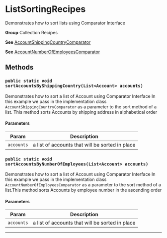 # ListSortingRecipes

Demonstrates how to sort lists using Comparator Interface


**Group** Collection Recipes


**See** [AccountShippingCountryComparator](https://github.com/trailheadapps/apex-recipes/wiki/AccountShippingCountryComparator)


**See** [AccountNumberOfEmployeesComparator](https://github.com/trailheadapps/apex-recipes/wiki/AccountNumberOfEmployeesComparator)

## Methods
### `public static void sortAccountsByShippingCountry(List<Account> accounts)`

Demonstrates how to sort a list of Account using Comparator Interface In this example we pass in the implementation class `AccountShippingCountryComparator` as a parameter to the sort method of a list. This method sorts Accounts by shipping address in alphabetical order

#### Parameters

|Param|Description|
|---|---|
|`accounts`|a list of accounts that will be sorted in place|

### `public static void sortAccountsByNumberOfEmployees(List<Account> accounts)`

Demonstrates how to sort a list of Account using Comparator Interface In this example we pass in the implementation class `AccountNumberOfEmployeesComparator` as a parameter to the sort method of a list.This method sorts Accounts by employee number in the ascending order

#### Parameters

|Param|Description|
|---|---|
|`accounts`|a list of accounts that will be sorted in place|

---
